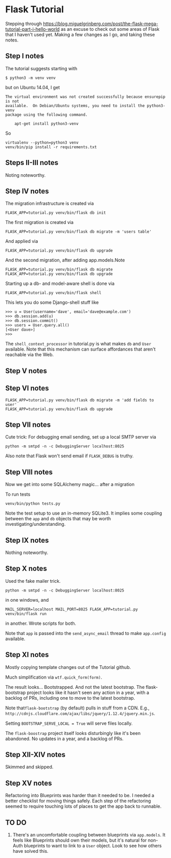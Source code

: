 # Flask Tutorial

Stepping through 
https://blog.miguelgrinberg.com/post/the-flask-mega-tutorial-part-i-hello-world
as an excuse to check out some areas of Flask that I haven't used yet.
Making a few changes as I go, and taking these notes.

## Step I notes

The tutorial suggests starting with

    $ python3 -m venv venv

but on Ubuntu 14.04, I get

    The virtual environment was not created successfully because ensurepip is not
    available.  On Debian/Ubuntu systems, you need to install the python3-venv
    package using the following command.

        apt-get install python3-venv

So

    virtualenv --python=python3 venv
    venv/bin/pip install -r requirements.txt

## Steps II-III notes

Noting noteworthy.

## Step IV notes

The migration infrastructure is created via

    FLASK_APP=tutorial.py venv/bin/flask db init

The first migration is created via

    FLASK_APP=tutorial.py venv/bin/flask db migrate -m 'users table'

And applied via

    FLASK_APP=tutorial.py venv/bin/flask db upgrade

And the second migration, after adding app.models.Note

    FLASK_APP=tutorial.py venv/bin/flask db migrate
    FLASK_APP=tutorial.py venv/bin/flask db upgrade

Starting up a db- and model-aware shell is done via

    FLASK_APP=tutorial.py venv/bin/flask shell

This lets you do some Django-shell stuff like

    >>> u = User(username='dave', email='dave@example.com')
    >>> db.session.add(u)
    >>> db.session.commit()
    >>> users = User.query.all()
    [<User dave>]
    >>>

The `shell_context_processor` in tutorial.py is what makes `db` and `User` available. Note that this mechanism can surface affordances that aren't reachable via the Web.

## Step V notes

## Step VI notes


    FLASK_APP=tutorial.py venv/bin/flask db migrate -m 'add fields to user'
    FLASK_APP=tutorial.py venv/bin/flask db upgrade

## Step VII notes

Cute trick: For debugging email sending, set up a local SMTP server via

    python -m smtpd -n -c DebuggingServer localhost:8025

Also note that Flask won't send email if `FLASK_DEBUG` is truthy.

## Step VIII notes

Now we get into some SQLAlchemy magic... after a migration

To run tests

    venv/bin/python tests.py

Note the test setup to use an in-memory SQLite3. It implies some coupling between the `app` and `db` objects that may be worth investigating/understanding.

## Step IX notes

Nothing noteworthy.

## Step X notes

Used the fake mailer trick.

    python -m smtpd -n -c DebuggingServer localhost:8025

in one windows, and

    MAIL_SERVER=localhost MAIL_PORT=8025 FLASK_APP=tutorial.py venv/bin/flask run

in another. Wrote scripts for both.

Note that `app` is passed into the `send_async_email` thread to make `app.config` available.

## Step XI notes

Mostly copying template changes out of the Tutorial github.

Much simplification via `wtf.quick_form(form)`.

The result looks... Bootstrapped. And not the latest bootstrap.
The flask-bootstrap project looks like it hasn't seen any action in a year,
with a backlog of PRs, including one to move to the latest bootstrap.

Note that`flask-bootstrap` (by default) pulls in stuff from a CDN. E.g.,
`http://cdnjs.cloudflare.com/ajax/libs/jquery/1.12.4/jquery.min.js`.

Setting `BOOTSTRAP_SERVE_LOCAL = True` will serve files locally.

The `flask-boostrap` project itself looks disturbingly like it's been abandoned.
No updates in a year, and a backlog of PRs.

## Step XII-XIV notes

Skimmed and skipped.

## Step XV notes

Refactoring into Blueprints was harder than it needed to be.
I needed a better checklist for moving things safely.
Each step of the refactoring seemed to require touching lots of places to get the app back to runnable.

## TO DO

1. There's an uncomfortable coupling between blueprints via `app.models`.
   It feels like Blueprints should own their models, but it's natural for non-Auth blueprints to want to link to a `User` object.
   Look to see how others have solved this.
